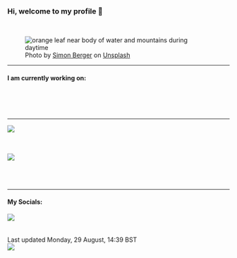 <h3>Hi, welcome to my profile 👋</h3>

<br />
<figure>
  <img
    src="https://images.unsplash.com/photo-1510739859545-e7b9e979de86?crop=entropy&cs=tinysrgb&fit=max&fm=jpg&ixid=MnwyNzQ3MDB8MHwxfHJhbmRvbXx8fHx8fHx8fDE2NjE3NzYzNTI&ixlib=rb-1.2.1&q=80&w=1080&auto=format"
    alt="orange leaf near body of water and mountains during daytime" 
  />
  <figcaption>Photo by <a
    href="https://unsplash.com/@8moments?utm_source=Profile%20readme&utm_medium=referral">Simon Berger</a> on <a
    href="https://unsplash.com/?utm_source=Profile%20readme&utm_medium=referral">Unsplash</a></figcaption>
</figure>


<hr />
<h4>I am currently working on:</h4>
<a href=""></a>

<br /><br /><br />

<hr />
<img
  src="https://github-readme-stats.vercel.app/api?username=shanelucy&show_icons=true&theme=calm"
/>
<br /><br /><br />

<img 
  src="https://github-readme-stats.vercel.app/api/top-langs/?username=shanelucy&theme=calm"
/>
<br /><br /><br /><br />
<hr />
<h4>My Socials:</h4>
<a href="https://uk.linkedin.com/in/shane-lucy-4735b616a">
  <img
    src="https://img.shields.io/badge/linkedin%20-%230077B5.svg?&style=for-the-badge&logo=linkedin&logoColor=white"
  />
</a>
<br /><br /><br />
Last updated Monday, 29 August, 14:39 BST
<br />
<img
  src="https://github.com/ShaneLucy/ShaneLucy/workflows/README%20build/badge.svg"
/>
